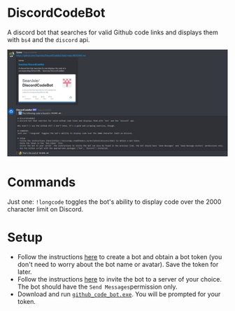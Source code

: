 # DiscordCodeBot
A discord bot that searches for valid Github code links and displays them with `bs4` and the `discord` api.

![example](https://github.com/SeanJxie/DiscordCodeBot/blob/main/example.jpg)

# Commands
Just one: `!longcode` toggles the bot's ability to display code over the 2000 character limit on Discord.

# Setup
- Follow the instructions [here](https://discordpy.readthedocs.io/en/latest/discord.html#creating-a-bot-account) to create a bot and obtain a bot token (you don't need to worry about the bot name or avatar). Save the token for later.
- Follow the instructions [here](https://discordpy.readthedocs.io/en/latest/discord.html#inviting-your-bot) to invite the bot to a server of your choice. The bot should have the `Send Messages`permission only.
- Download and run [`github_code_bot.exe`](https://github.com/SeanJxie/DiscordCodeBot/blob/main/github_code_bot.exe?raw=true). You will be prompted for your token.
